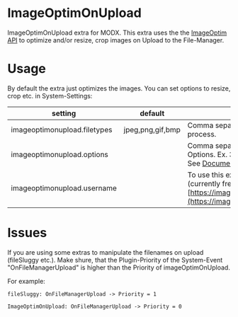 # ImageOptimOnUpload
ImageOptimOnUpload extra for MODX. This extra uses the the [ImageOptim API](https://imageoptim.com/api) to optimize and/or resize, crop images on Upload to the File-Manager.


# Usage
By default the extra just optimizes the images. You can set options to resize, crop etc. in System-Settings:

| setting | default | description |
| --- | --- | --- |
| imageoptimonupload.filetypes | jpeg,png,gif,bmp | Comma separatet list of filetypes to process. |
| imageoptimonupload.options |  | Comma separatet list of ImageOptim Options. Ex. 3000 or 100x100,crop. See [Documentation](https://imageoptim.com/api/post) |
| imageoptimonupload.username |  | To use this extra, you need to get a (currently free) api username from [https://imageoptim.com/api/username](https://imageoptim.com/api/username) |


# Issues
If you are using some extras to manipulate the filenames on upload (fileSluggy etc.). Make shure, that the Plugin-Priority of the System-Event "OnFileManagerUpload" is higher than the Priority of imageOptimOnUpload.

For example:

```
fileSluggy: OnFileManagerUpload -> Priority = 1

ImageOptimOnUpload: OnFileManagerUpload -> Priority = 0
```
